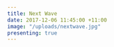 ```yaml
---
title: Next Wave
date: 2017-12-06 11:45:00 +11:00
image: "/uploads/nextwave.jpg"
presenting: true
---
```



